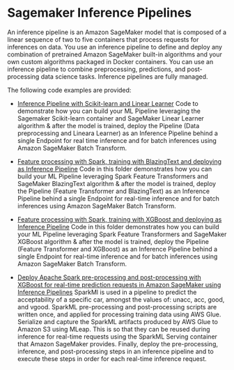 
# Sagemaker Inference Pipelines

An inference pipeline is an Amazon SageMaker model that is composed of a linear sequence of two to five containers that process requests for inferences on data. You use an inference pipeline to define and deploy any combination of pretrained Amazon SageMaker built-in algorithms and your own custom algorithms packaged in Docker containers. You can use an inference pipeline to combine preprocessing, predictions, and post-processing data science tasks. Inference pipelines are fully managed.

The following code examples are provided:

- [Inference Pipeline with Scikit-learn and Linear Learner](scikit_learn_inference_pipeline) Code to demonstrate how you can build your ML Pipeline leveraging the Sagemaker Scikit-learn container and SageMaker Linear Learner algorithm & after the model is trained, deploy the Pipeline (Data preprocessing and Lineara Learner) as an Inference Pipeline behind a single Endpoint for real time inference and for batch inferences using Amazon SageMaker Batch Transform.

- [Feature processing with Spark, training with BlazingText and deploying as Inference Pipeline](inference_pipeline_sparkml_blazingtext_dbpedia) Code in this folder demonstrates how you can build your ML Pipeline leveraging Spark Feature Transformers and SageMaker BlazingText algorithm & after the model is trained, deploy the Pipeline (Feature Transformer and BlazingText) as an Inference Pipeline behind a single Endpoint for real-time inference and for batch inferences using Amazon SageMaker Batch Transform.
- [Feature processing with Spark, training with XGBoost and deploying as Inference Pipeline](inference_pipeline_sparkml_xgboost_abalone) Code in this folder demonstrates how you can build your ML Pipeline leveraging Spark Feature Transformers and SageMaker XGBoost algorithm & after the model is trained, deploy the Pipeline (Feature Transformer and XGBoost) as an Inference Pipeline behind a single Endpoint for real-time inference and for batch inferences using Amazon SageMaker Batch Transform.
- [Deploy Apache Spark pre-processing and post-processing with XGBoost for real-time prediction requests in Amazon SageMaker using Inference Pipelines](inference_pipeline_sparkml_xgboost_car_evaluation) SparkMl is used in a pipeline to predict the acceptability of a specific car, amongst the values of: unacc, acc, good, and vgood. SparkML pre-processing and post-processing scripts are written once, and applied for processing training data using AWS Glue. Serialize and capture the SparkML artifacts produced by AWS Glue to Amazon S3 using MLeap. This is so that they can be reused during inference for real-time requests using the SparkML Serving container that Amazon SageMaker provides. Finally, deploy the pre-processing, inference, and post-processing steps in an inference pipeline and to execute these steps in order for each real-time inference request.
